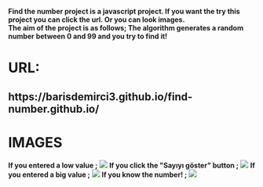 <b>Find the number project is a javascript project.
If you want the try this project you can click the url. Or you can look images. <br>
The aim of the project is as follows; The algorithm generates a random number between 0 and 99 and you try to find it!</b>
<h1>URL:</h1>
<h2>https://barisdemirci3.github.io/find-number.github.io/</h2>


<h1>IMAGES</h1>
<b>If you entered a low value ;</b>
<img src="https://i.hizliresim.com/3te158m.png">
<b>If you click the "Sayıyı göster" button ;</b>
<img src="https://i.hizliresim.com/44ds167.png">
<b>If you entered a big value ;</b>
<img src="https://i.hizliresim.com/fnm7n3l.png">
<b>If you know the number! ;</b>
<img src="https://i.hizliresim.com/tcpxnzx.png">

